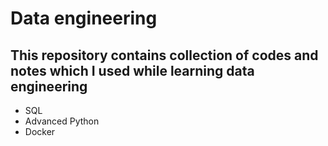 # Data engineering

## This repository contains collection of codes and notes which I used while learning data engineering 

* SQL
* Advanced Python
* Docker